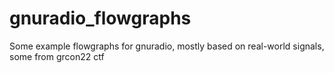 # gnuradio_flowgraphs
Some example flowgraphs for gnuradio, mostly based on real-world signals, some from grcon22 ctf
